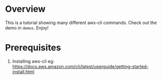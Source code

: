 # Overview

This is a tutorial showing many different aws-cli commands. Check out the demo in `demos`. Enjoy!
# Prerequisites

1) Installing aws-cli
eg: https://docs.aws.amazon.com/cli/latest/userguide/getting-started-install.html